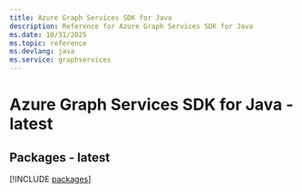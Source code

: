 ```yaml
---
title: Azure Graph Services SDK for Java
description: Reference for Azure Graph Services SDK for Java
ms.date: 10/31/2025
ms.topic: reference
ms.devlang: java
ms.service: graphservices
---
```

# Azure Graph Services SDK for Java - latest
## Packages - latest
[!INCLUDE [packages](graph-services-index.md)]
